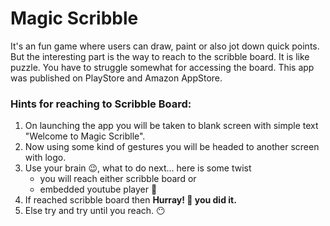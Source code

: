 # Magic Scribble

It's an fun game where users can draw, paint or also jot down quick points. But the interesting part is the way to reach to the scribble board. It is like puzzle. You have to struggle somewhat for accessing the board. This app was published on PlayStore and Amazon AppStore.

### Hints for reaching to Scribble Board:
1) On launching the app you will be taken to blank screen with simple text "Welcome to Magic Scriblle".
2) Now using some kind of gestures you will be headed to another screen with logo.
3) Use your brain :wink:, what to do next... here is some twist
   - you will reach either scribble board or
   - embedded youtube player :hand_over_mouth:
4) If reached scribble board then <b>Hurray! :partying_face: you did it.</b>
5) Else try and try until you reach. :no_mouth:
